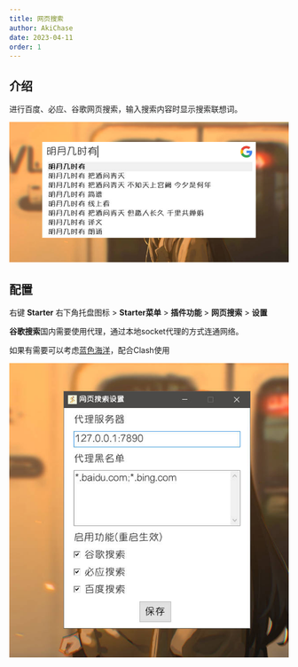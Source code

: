 ```yaml
---
title: 网页搜索
author: AkiChase
date: 2023-04-11
order: 1
---
```


## 介绍

进行百度、必应、谷歌网页搜索，输入搜索内容时显示搜索联想词。

![网页搜索:主界面](./images/web-search-1.jpg)

## 配置

右键 **Starter** 右下角托盘图标 > **Starter菜单** > **插件功能** > **网页搜索** > **设置**

**谷歌搜索**国内需要使用代理，通过本地socket代理的方式连通网络。

如果有需要可以考虑[蓝色海洋](https://abcloud365.xyz/index.php#/register?code=lyUxxqMu)，配合Clash使用

![网页搜索:配置](./images/web-search-2.jpg)